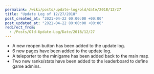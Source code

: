 ```yaml
---
permalink: /wiki/posts/update-log/old/date/2018/12/27
title: "Update Log of 12/27/2018"
post_created_at: "2021-04-22 00:00:00 +00:00"
post_updated_at: "2021-04-22 00:00:00 +00:00"
redirect_from:
  - /Posts/Old-Update-Log/Date/2018/12/27
---
```


* A new reopen button has been added to the update log.
* 6 new pages have been added to the update log.
* A teleporter to the minigame has been added back to the main map.
* Two new ranks/stats have been added to the leaderboard to define game admins.